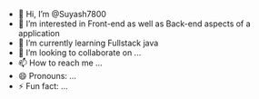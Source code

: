 - 👋 Hi, I’m @Suyash7800
- 👀 I’m interested in Front-end as well as Back-end aspects of a application
- 🌱 I’m currently learning Fullstack java
- 💞️ I’m looking to collaborate on ...
- 📫 How to reach me ...
- 😄 Pronouns: ...
- ⚡ Fun fact: ...

<!---
Suyash7800/Suyash7800 is a ✨ special ✨ repository because its `README.md` (this file) appears on your GitHub profile.
You can click the Preview link to take a look at your changes.
--->
